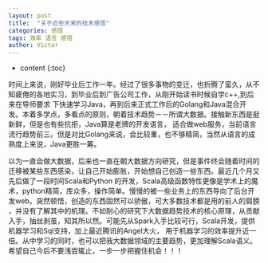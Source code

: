 ```yaml
---
layout: post
title:  "关于近些天来的技术感悟"
categories: 感悟
tags: 效率 语言 感悟
author: Victor
---
```


* content
{:toc}

时间上来说，刚好毕业后工作一年。经过了很多事物的变迁，也折腾了蛮久，从不知疲倦的各地实习，到毕业后到广告公司工作，从刚开始读书时候自学c++,到后来在导师要求
下快速学习Java，再到后来正式工作后的Golang和Java混合开发。本着多学点，多看点的原则，朝着技术趋势－－所谓大数据。接触新东西是挺新鲜，但是也有些抗拒，Java算是老牌的开发语言，
适合做web服务，当前语言流行趋势前三。但是对比Golang来说，会比较重，也不够精简，当然从语言的成熟度上来说，Java更胜一筹。
<!-- more -->
以为一直会做大数据，后来也一直在朝大数据方向研究，但是事件终会随着时间的迁移被某些东西感染，让自己开始膨胀，开始想自己创造一些东西。最近几个月又先后做了一段时间Scala和Python
的开发，Scala高级函数特性更像是学术上的魔术，python精简，库众多，操作简单。慢慢的被一些业务上的东西导向了后台开发web。突然顿悟，创造的东西固然可以骄傲，可大多数技术都是用的前人的肩膀
，并没有了解其中的机理。不如耐心的研究下大数据趋势技术的核心原理，从贡献入手，抽丝剥茧，知其所以然。可能先从Spark入手比较可行，Scala开发，提供机器学习和Sql支持，加上最近腾讯的Angel大火，
用于机器学习的效率提升近一倍。从中学习的同时，也可以把我大数据领域的主要趋势，更加理解Scala语义。希望自己今后不要浅尝辄止，一步一步把握住机会！！！